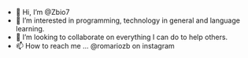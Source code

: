 - 👋 Hi, I’m @Zbio7
- 👀 I’m interested in programming, technology in general and language learning.  
- 💞️ I’m looking to collaborate on everything I can do to help others.
- 📫 How to reach me ... @romariozb on instagram

<!---
Zbio7/Zbio7 is a ✨ special ✨ repository because its `README.md` (this file) appears on your GitHub profile.
You can click the Preview link to take a look at your changes.
--->
